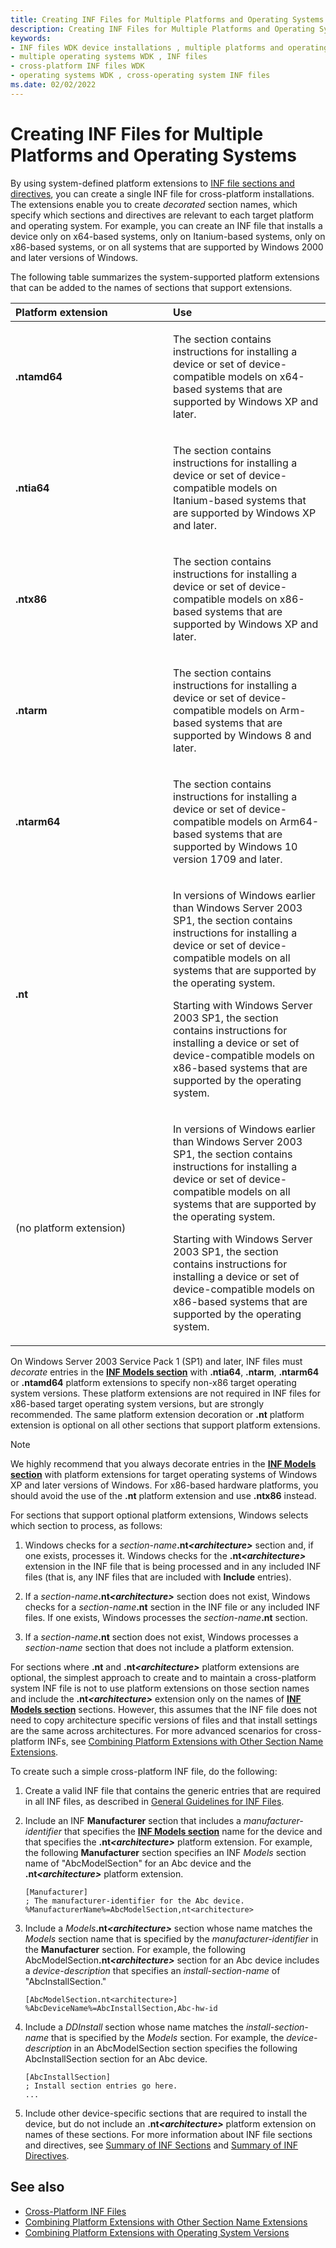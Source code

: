 ```yaml
---
title: Creating INF Files for Multiple Platforms and Operating Systems
description: Creating INF Files for Multiple Platforms and Operating Systems
keywords:
- INF files WDK device installations , multiple platforms and operating systems
- multiple operating systems WDK , INF files
- cross-platform INF files WDK
- operating systems WDK , cross-operating system INF files
ms.date: 02/02/2022
---
```


# Creating INF Files for Multiple Platforms and Operating Systems

By using system-defined platform extensions to [INF file sections and directives](./index.md), you can create a single INF file for cross-platform installations. The extensions enable you to create *decorated* section names, which specify which sections and directives are relevant to each target platform and operating system. For example, you can create an INF file that installs a device only on x64-based systems, only on Itanium-based systems, only on x86-based systems, or on all systems that are supported by Windows 2000 and later versions of Windows.

The following table summarizes the system-supported platform extensions that can be added to the names of sections that support extensions.

<table>
<colgroup>
<col width="50%" />
<col width="50%" />
</colgroup>
<thead>
<tr class="header">
<th align="left">Platform extension</th>
<th align="left">Use</th>
</tr>
</thead>
<tbody>
<tr class="odd">
<td align="left"><p><strong>.ntamd64</strong></p></td>
<td align="left"><p>The section contains instructions for installing a device or set of device-compatible models on x64-based systems that are supported by Windows XP and later.</p></td>
</tr>
<tr class="even">
<td align="left"><p><strong>.ntia64</strong></p></td>
<td align="left"><p>The section contains instructions for installing a device or set of device-compatible models on Itanium-based systems that are supported by Windows XP and later.</p></td>
</tr>
<tr class="odd">
<td align="left"><p><strong>.ntx86</strong></p></td>
<td align="left"><p>The section contains instructions for installing a device or set of device-compatible models on x86-based systems that are supported by Windows XP and later.</p></td>
</tr>
<tr class="even">
<td align="left"><p><strong>.ntarm</strong></p></td>
<td align="left"><p>The section contains instructions for installing a device or set of device-compatible models on Arm-based systems that are supported by Windows 8 and later.</p></td>
</tr>
<tr class="odd">
<td align="left"><p><strong>.ntarm64</strong></p></td>
<td align="left"><p>The section contains instructions for installing a device or set of device-compatible models on Arm64-based systems that are supported by Windows 10 version 1709 and later.</p></td>
</tr>
<tr class="even">
<td align="left"><p><strong>.nt</strong></p></td>
<td align="left"><p>In versions of Windows earlier than Windows Server 2003 SP1, the section contains instructions for installing a device or set of device-compatible models on all systems that are supported by the operating system.</p>
<p>Starting with Windows Server 2003 SP1, the section contains instructions for installing a device or set of device-compatible models on x86-based systems that are supported by the operating system.</p></td>
</tr>
<tr class="odd">
<td align="left"><p>(no platform extension)</p></td>
<td align="left"><p>In versions of Windows earlier than Windows Server 2003 SP1, the section contains instructions for installing a device or set of device-compatible models on all systems that are supported by the operating system.</p>
<p>Starting with Windows Server 2003 SP1, the section contains instructions for installing a device or set of device-compatible models on x86-based systems that are supported by the operating system.</p></td>
</tr>
</tbody>
</table>

On Windows Server 2003 Service Pack 1 (SP1) and later, INF files must *decorate* entries in the [**INF Models section**](inf-models-section.md) with **.ntia64**, **.ntarm**, **.ntarm64** or **.ntamd64** platform extensions to specify non-x86 target operating system versions. These platform extensions are not required in INF files for x86-based target operating system versions, but are strongly recommended. The same platform extension decoration or **.nt** platform extension is optional on all other sections that support platform extensions.

> [!NOTE] 
> We highly recommend that you always decorate entries in the [**INF Models section**](inf-models-section.md) with platform extensions for target operating systems of Windows XP and later versions of Windows. For x86-based hardware platforms, you should avoid the use of the **.nt** platform extension and use **.ntx86** instead.

For sections that support optional platform extensions, Windows selects which section to process, as follows:

1. Windows checks for a <em>section-name</em>**.nt<em>\<architecture></em>** section and, if one exists, processes it. Windows checks for the **.nt<em>\<architecture></em>** extension in the INF file that is being processed and in any included INF files (that is, any INF files that are included with **Include** entries).

2. If a <em>section-name</em>**.nt<em>\<architecture></em>** section does not exist, Windows checks for a <em>section-name</em>**.nt** section in the INF file or any included INF files. If one exists, Windows processes the <em>section-name</em>**.nt** section.

3. If a <em>section-name</em>**.nt** section does not exist, Windows processes a *section-name* section that does not include a platform extension.

For sections where **.nt** and **.nt<em>\<architecture></em>** platform extensions are optional, the simplest approach to create and to maintain a cross-platform system INF file is not to use platform extensions on those section names and include the **.nt<em>\<architecture></em>** extension only on the names of [**INF Models section**](inf-models-section.md) sections. However, this assumes that the INF file does not need to copy architecture specific versions of files and that install settings are the same across architectures. For more advanced scenarios for cross-platform INFs, see [Combining Platform Extensions with Other Section Name Extensions](combining-platform-extensions-with-other-section-name-extensions.md).

To create such a simple cross-platform INF file, do the following:

1. Create a valid INF file that contains the generic entries that are required in all INF files, as described in [General Guidelines for INF Files](general-guidelines-for-inf-files.md).

2. Include an INF **Manufacturer** section that includes a *manufacturer-identifier* that specifies the [**INF Models section**](inf-models-section.md) name for the device and that specifies the **.nt<em>\<architecture></em>** platform extension. For example, the following **Manufacturer** section specifies an INF *Models* section name of "AbcModelSection" for an Abc device and the **.nt<em>\<architecture></em>** platform extension.

   ```inf
   [Manufacturer]
   ; The manufacturer-identifier for the Abc device.
   %ManufacturerName%=AbcModelSection,nt<architecture>
   ```

3. Include a <em>Models</em>**.nt<em>\<architecture></em>** section whose name matches the *Models* section name that is specified by the *manufacturer-identifier* in the **Manufacturer** section. For example, the following AbcModelSection<strong>.nt<em>\<architecture></em></strong> section for an Abc device includes a *device-description* that specifies an *install-section-name* of "AbcInstallSection."

   ```inf
   [AbcModelSection.nt<architecture>]
   %AbcDeviceName%=AbcInstallSection,Abc-hw-id
   ```

4. Include a *DDInstall* section whose name matches the *install-section-name* that is specified by the *Models* section. For example, the *device-description* in an AbcModelSection section specifies the following AbcInstallSection section for an Abc device.

   ```inf
   [AbcInstallSection]
   ; Install section entries go here.
   ...
   ```

5. Include other device-specific sections that are required to install the device, but do not include an **.nt<em>\<architecture></em>** platform extension on names of these sections. For more information about INF file sections and directives, see [Summary of INF Sections](summary-of-inf-sections.md) and [Summary of INF Directives](summary-of-inf-directives.md).

## See also

-   [Cross-Platform INF Files](cross-platform-inf-files.md)
-   [Combining Platform Extensions with Other Section Name Extensions](combining-platform-extensions-with-other-section-name-extensions.md)
-   [Combining Platform Extensions with Operating System Versions](combining-platform-extensions-with-operating-system-versions.md)
